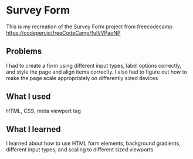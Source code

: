 # Survey Form
This is my recreation of the Survey Form project from freecodecamp
https://codepen.io/freeCodeCamp/full/VPaoNP

## Problems
I had to create a form using different input types, label options correctly, and style the page and align items correctly. I also had to figure out how to make the page scale appropriately on differently sized devices

## What I used
HTML, CSS, meta viewport tag

## What I learned
I learned about how to use HTML form elements, background gradients, different input types, and scaling to different sized viewports
